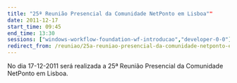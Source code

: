 ```yaml
---
title: "25ª Reunião Presencial da Comunidade NetPonto em Lisboa""
date: 2011-12-17
start_time: 09:45
end_time: 13:30
sessions: ["windows-workflow-foundation-wf-introducao","developer-0-0"]
redirect_from: /reuniao/25a-reuniao-presencial-da-comunidade-netponto-em-lisboa/
---
```

No dia 17-12-2011 será realizada a 25ª Reunião Presencial da Comunidade NetPonto em Lisboa.